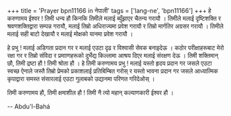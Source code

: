 +++
title = 'Prayer bpn11166 in नेपाली'
tags = ['lang-ne', 'bpn11166']
+++
हे करुणामय ईश्वर ! तिमी धन्य हौ  किनकि तिमीले मलाई ब्युँझाएर चैतन्य गरायौ । तिमीले मलाई दृष्टिशक्ति र श्रवणशक्तिद्वारा सम्पन्न गरायौ, मलाई तिम्रो अधिराज्यमा प्रवेश गरायौ र तिम्रो मार्गतिर अग्रसर गरायौ । तिमीले मलाई सही बाटो देखायौ र मलाई मोक्षको यानमा प्रवेश गरायौ । 

हे प्रभु ! मलाई अडिगता प्रदान गर र मलाई एउटा दृढ र विश्वासी सेवक बनाइदेऊ । कठोर परीक्षाहरूबाट मेरो रक्षा गर र तिम्रो संविदा र प्रमााणहरूको दुर्भेद्य किल्लामा आश्रय दिएर मलाई संरक्षण देऊ । तिमी शक्तिमान् छौ, तिमी द्रष्टा हौ ! तिमी श्रोता हौ । हे तिमी करुणामय प्रभु ! मलाई यस्तो हृदय प्रदान गर जसले एउटा स्वच्छ ऐनाले जस्तै तिम्रो प्रेमको प्रकाशलाई प्रतिबिम्बित गरोस् र यस्तो भावना प्रदान गर जसले आध्यात्मिक कृपाद्वारा समस्त संसारलाई एउटा गुलाबको उद्यानमा परिणत गरिदेओस् । 

तिमी करुणामय हौ, तिमी क्षमाशील हौ ! तिमी नै त्यो महान् कल्याणकारी ईश्वर हौ ।

-- Abdu'l-Bahá
